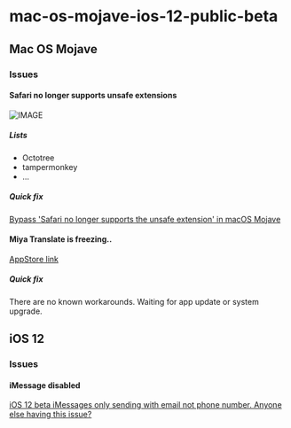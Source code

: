 # mac-os-mojave-ios-12-public-beta

## Mac OS Mojave

### Issues

#### Safari no longer supports unsafe extensions

![IMAGE](https://cl.ly/seZk/Image%202018-07-02%20at%201.29.34%20PM.png)

##### Lists

* Octotree
* tampermonkey
* ...

##### Quick fix

[Bypass 'Safari no longer supports the unsafe extension' in macOS Mojave](https://georgegarside.com/blog/macos/install-any-safari-extension-macos-mojave/)

#### Miya Translate is freezing..

[AppStore link](https://itunes.apple.com/us/app/miya-translate/id1229446798?mt=12)

##### Quick fix

There are no known workarounds. Waiting for app update or system upgrade.

## iOS 12

### Issues

#### iMessage disabled

[iOS 12 beta iMessages only sending with email not phone number. Anyone else having this issue?](https://forums.imore.com/ask-question/404221-ios-12-beta-imessages-only-sending-email-not-phone-number-anyone-else-having-issue.html)
